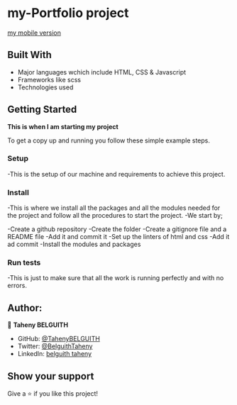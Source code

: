 # my-Portfolio project


[my mobile version ](https://tahenybelguith.github.io/my-Portfolio/)

## Built With

- Major languages wchich include HTML, CSS & Javascript
- Frameworks like scss
- Technologies used

## Getting Started

**This is when I am starting my project**

To get a copy up and running you follow these simple example steps.

### Setup

-This is the setup of our machine and requirements to achieve this project.

### Install

-This is where we install all the packages and all the modules needed for the project and follow all the procedures to start the project.
-We start by;

-Create a github repository
-Create the folder
-Create a gitignore file and a README file
-Add it and commit it
-Set up the linters of html and css
-Add it ad commit
-Install the modules and packages

### Run tests

-This is just to make sure that all the work is running perfectly and with no errors.

## Author:

👤 **Taheny BELGUITH**

- GitHub: [@TahenyBELGUITH](https://github.com/TahenyBELGUITH)
- Twitter: [@BelguithTaheny](https://twitter.com/BelguithTaheny)
- LinkedIn: [belguith taheny](https://www.linkedin.com/in/belguith-taheny-47b93a162/)

## Show your support

Give a ⭐️ if you like this project!
